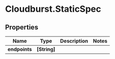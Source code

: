 # Cloudburst.StaticSpec

## Properties

Name | Type | Description | Notes
------------ | ------------- | ------------- | -------------
**endpoints** | **[String]** |  | 


